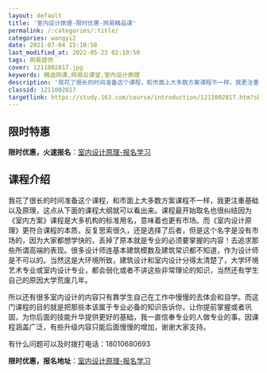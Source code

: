 ```yaml
---
layout: default
title: '室内设计原理-限时优惠-网易精品课'
permalink: /:categories/:title/
categories: wangyi2
date: 2021-07-04 15:10:58
last_modified_at: 2022-05-23 02:10:50
tags: 网易提供
cover: 1211002817.jpg
keywords: 精选网课,网易云课堂,室内设计原理
description: '我花了很长的时间准备这个课程，和市面上大多数方案课程不一样，我更注重基础以及原理，这点从下面的课程大纲就可以看出来。课程'
classid: 1211002817
targetlink: https://study.163.com/course/introduction/1211002817.htm?share=1&shareId=1025206652&utm_campaign=share&utm_medium=iphoneShare&utm_source=&utm_u=1025206652
---
```


## 限时特惠

**限时优惠，火速报名**：[室内设计原理-报名学习](https://study.163.com/course/introduction/1211002817.htm?share=1&shareId=1025206652&utm_campaign=share&utm_medium=iphoneShare&utm_source=&utm_u=1025206652)

## 课程介绍

我花了很长的时间准备这个课程，和市面上大多数方案课程不一样，我更注重基础以及原理，这点从下面的课程大纲就可以看出来。课程最开始取名也很纠结因为《室内方案》课程是大多机构的标准用名，意味着也更有市场。而《室内设计原理》更符合课程的本质，反复思索很久，还是选择了后者，但是这个名字是没有市场的，因为大家都想学快的，丢掉了原本就是专业的必须要掌握的内容！去追求那些所谓高端的表现。很多设计师连基本建筑模数及建筑常识都不知道，作为设计师是不可以的。当然这是大环境所致，建筑设计和室内设计分得太清楚了，大学环境艺术专业或室内设计专业，都会弱化或者不讲这些非常理论的知识，当然还有学生自己的原因大学荒废几年。

所以还有很多室内设计的内容只有靠学生自己在工作中慢慢的去体会和自学。而这门课程的目的就是把那些本该属于专业必备的知识告诉你，让你提前掌握或者巩固，为你后面的技能升华提供更好的基础，我一直信奉专业的人做专业的事。因课程涵盖广泛，有些升级内容只能后面慢慢的增加，谢谢大家支持。

有什么问题可以及时拨打电话：18010680693

**限时优惠，报名地址**：[室内设计原理-报名学习](https://study.163.com/course/introduction/1211002817.htm?share=1&shareId=1025206652&utm_campaign=share&utm_medium=iphoneShare&utm_source=&utm_u=1025206652)

